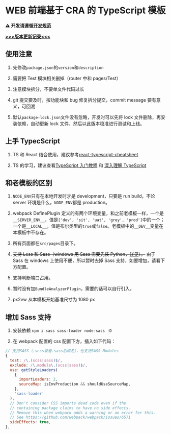 # WEB 前端基于 CRA 的 TypeScript 模板

**⚠️ 开发请遵循[开发规范](https://hnzycfc-collaborative.feishu.cn/wiki/wikcnBpGDh6nEkbjypNJzWunMmc?table=tblX5qXbv21vEsjk&view=vew2cwUEd3#35jldv)**

**[>>>版本更新记录<<<](http://mtgitlab.hnzycfc.com/promo/template-activity/blob/master/CHANGELOG.md)**

## 使用注意

1. 先修改`package.json`的`version`和`description`

2. 需要把 Test 模块相关删掉（router 中和 pages/Test）

3. 注意模块拆分，不要单文件代码过长

4. git 提交要及时，按功能块和 bug 修复拆分提交，commit message 要有意义，可回溯

5. 默认`package-lock.json`文件没有忽略，开发时可以先将 lock 文件删除，再安装依赖，自动更新 lock 文件，然后以此版本稳准进行测试和上线。

## 上手 TypecScript

1. TS 和 React 结合使用，建议参考[react-typescript-cheatsheet](https://github.com/typescript-cheatsheets/react-typescript-cheatsheet)

2. TS 的学习，建议查看[TypeScript 入门教程](https://ts.xcatliu.com/) 和 [深入理解 TypeScript](https://jkchao.github.io/typescript-book-chinese/)

## 和老模板的区别

1. `NODE_ENV`只有在本地开发时才是 development，只要是 run build，不论 server 环境是什么，`NODE_ENV`都是 production。

2. webpack DefinePlugin 定义的有两个环境变量，和之前老模板一样，一个是`__SERVER_ENV__`，值是`['dev', 'sit', 'uat', 'grey', 'prod']`中的一个；一个是`__LOCAL__`，值是布尔类型的`true`或`false`。老模板中的`__DEV__`变量在本模板中不存在。

3. 所有页面都在`src/pages`目录下。

4. ~~支持 Less 和 Sass（windows 用 Sass 需要先装 Python，[详见](https://github.com/sass/node-sass#install)）。~~ 由于 Sass 在 windows 上使用不便，所以暂时去掉 Sass 支持，如要增加，请看下方配置。

5. 支持判断端口占用。

6. 暂时没有加`BundleAnalyzerPlugin`，需要的话可以自行引入。

7. px2vw 从本模板开始基准尺寸为 1080 px

## 增加 Sass 支持

1. 安装依赖 `npm i sass sass-loader node-sass -D`

2. 在 webpack 配置的 css 配置下方，插入如下代码：

```js
// 支持SASS（.scss或者.sass后缀名），也支持SASS Modules
{
  test: /\.(scss|sass)$/,
  exclude: /\.module\.(scss|sass)$/,
  use: getStyleLoaders(
    {
      importLoaders: 2,
      sourceMap: isEnvProduction && shouldUseSourceMap,
    },
    'sass-loader'
  ),
  // Don't consider CSS imports dead code even if the
  // containing package claims to have no side effects.
  // Remove this when webpack adds a warning or an error for this.
  // See https://github.com/webpack/webpack/issues/6571
  sideEffects: true,
},
```
